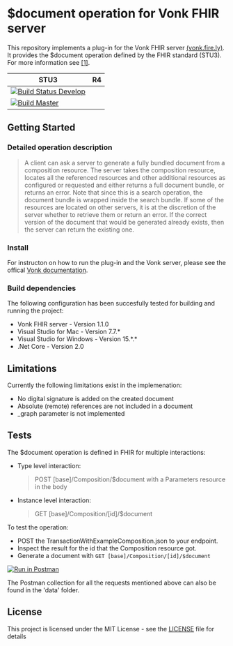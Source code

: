 # $document operation for Vonk FHIR server

This repository implements a plug-in for the Vonk FHIR server [(vonk.fire.ly)](vonk.fire.ly).<br>
It provides the $document operation defined by the FHIR standard (STU3). For more information see [[1]](https://www.hl7.org/fhir/operation-composition-document.html).

|STU3|R4|
|---|---|
|[![Build Status Develop](https://dev.azure.com/firely/DocumentOperation/_apis/build/status/FirelyTeam.Vonk.Plugin.DocumentOperation?branchName=develop)](https://dev.azure.com/firely/DocumentOperation/_build/latest?definitionId=26&branchName=develop)|
|[![Build Master](https://dev.azure.com/firely/DocumentOperation/_apis/build/status/FirelyTeam.Vonk.Plugin.DocumentOperation?branchName=master)](https://dev.azure.com/firely/DocumentOperation/_build/latest?definitionId=26&branchName=master)|

## Getting Started

### Detailed operation description

> A client can ask a server to generate a fully bundled document from a composition resource. The server takes the composition resource, locates all the referenced resources and other additional resources as configured or requested and either returns a full document bundle, or returns an error. Note that since this is a search operation, the document bundle is wrapped inside the search bundle. If some of the resources are located on other servers, it is at the discretion of the server whether to retrieve them or return an error. If the correct version of the document that would be generated already exists, then the server can return the existing one.

### Install
For instructon on how to run the plug-in and the Vonk server, please see the offical [Vonk documentation](http://docs.simplifier.net/vonk/index.html).

### Build dependencies
The following configuration has been succesfully tested for building and running the project:
* Vonk FHIR server - Version 1.1.0
* Visual Studio for Mac - Version 7.7.*
* Visual Studio for Windows - Version 15.\*.*
* .Net Core - Version 2.0

## Limitations

Currently the following limitations exist in the implemenation:
* No digital signature is added on the created document
* Absolute (remote) references are not included in a document
* \_graph parameter is not implemented

## Tests

The $document operation is defined in FHIR for multiple interactions:

* Type level interaction:<br>
    > POST [base]/Composition/$document
    with a Parameters resource in the body

* Instance level interaction:<br>
    > GET [base]/Composition/[id]/$document

To test the operation:
- POST the TransactionWithExampleComposition.json to your endpoint.
- Inspect the result for the id that the Composition resource got.
- Generate a document with ``GET [base]/Composition/[id]/$document``

[![Run in Postman](https://run.pstmn.io/button.svg)](https://app.getpostman.com/run-collection/2c5da2fa4dd4cb83dddf)

The Postman collection for all the requests mentioned above can also be found in the 'data' folder.

## License

This project is licensed under the MIT License - see the [LICENSE](LICENSE) file for details
